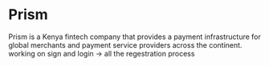 # Prism
Prism is a Kenya fintech company that provides a payment infrastructure for global merchants and payment service providers across the continent.
working on sign and login -> all the regestration process
